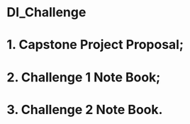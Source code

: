 # DI_Challenge

# 1. Capstone Project Proposal;
# 2. Challenge 1 Note Book;
# 3. Challenge 2 Note Book.
